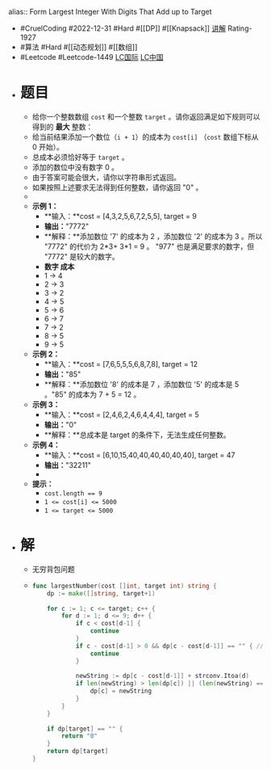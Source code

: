 alias:: Form Largest Integer With Digits That Add up to Target

- #CruelCoding #2022-12-31 #Hard #[[DP]] #[[Knapsack]] [讲解](https://youtu.be/E17ff2rZ_8M) Rating-1927
- #算法 #Hard #[[动态规划]] #[[数组]]
- #Leetcode #Leetcode-1449 [LC国际](https://leetcode.com/problems/form-largest-integer-with-digits-that-add-up-to-target/) [LC中国](https://leetcode.cn/problems/form-largest-integer-with-digits-that-add-up-to-target/)
- # 题目
	- 给你一个整数数组 `cost` 和一个整数 `target` 。请你返回满足如下规则可以得到的 **最大** 整数：
	- 给当前结果添加一个数位（`i + 1`）的成本为 `cost[i]` （`cost` 数组下标从 0 开始）。
	- 总成本必须恰好等于 `target` 。
	- 添加的数位中没有数字 0 。
	- 由于答案可能会很大，请你以字符串形式返回。
	- 如果按照上述要求无法得到任何整数，请你返回 "0" 。
	-
	- **示例 1：**
		- **输入：**cost = [4,3,2,5,6,7,2,5,5], target = 9
		- **输出：**"7772"
		- **解释：**添加数位 '7' 的成本为 2 ，添加数位 '2' 的成本为 3 。所以 "7772" 的代价为 2\*3+ 3\*1 = 9 。 "977" 也是满足要求的数字，但 "7772" 是较大的数字。
		- **数字 成本**
		- 1 -> 4
		- 2 -> 3
		- 3 -> 2
		- 4 -> 5
		- 5 -> 6
		- 6 -> 7
		- 7 -> 2
		- 8 -> 5
		- 9 -> 5
	- **示例 2：**
		- **输入：**cost = [7,6,5,5,5,6,8,7,8], target = 12
		- **输出：**"85"
		- **解释：**添加数位 '8' 的成本是 7 ，添加数位 '5' 的成本是 5 。"85" 的成本为 7 + 5 = 12 。
	- **示例 3：**
		- **输入：**cost = [2,4,6,2,4,6,4,4,4], target = 5
		- **输出：**"0"
		- **解释：**总成本是 target 的条件下，无法生成任何整数。
	- **示例 4：**
		- **输入：**cost = [6,10,15,40,40,40,40,40,40], target = 47
		- **输出：**"32211"
		-
	- **提示：**
		- `cost.length == 9`
		- `1 <= cost[i] <= 5000`
		- `1 <= target <= 5000`
- # 解
	- 无穷背包问题
	- ```go
	  func largestNumber(cost []int, target int) string {
	      dp := make([]string, target+1)
	      
	      for c := 1; c <= target; c++ {
	          for d := 1; d <= 9; d++ {
	              if c < cost[d-1] {
	                  continue
	              }
	              if c - cost[d-1] > 0 && dp[c - cost[d-1]] == "" { // make sure total_cost=target
	                  continue
	              }
	              
	              newString := dp[c - cost[d-1]] + strconv.Itoa(d)
	              if len(newString) > len(dp[c]) || (len(newString) == len(dp[c]) && strings.Compare(newString, dp[c]) > 0) {
	                  dp[c] = newString
	              }
	          }
	      }
	      
	      if dp[target] == "" {
	          return "0"
	      }
	      return dp[target]
	  }
	  
	  
	  ```